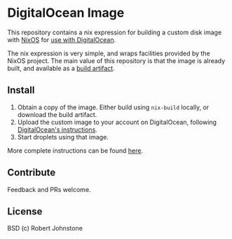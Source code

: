 # DigitalOcean Image

This repository contains a nix expression for building a custom disk image with [NixOS](https://nixos.org/) for [use with DigitalOcean](https://www.digitalocean.com/docs/images/custom-images/).

The nix expression is very simple, and wraps facilities provided by the NixOS project.  The main value of this repository is that the image is already built, and available as a [build artifact](https://patchouli.sr.ht/builds.sr.ht/artifacts/~rj/400030/86cd07a7bacf370a/nixos.qcow2.bz2).

## Install

1) Obtain a copy of the image.  Either build using `nix-build` locally, or download the build artifact.
2) Upload the custom image to your account on DigitalOcean, following [DigitalOcean's instructions](https://www.digitalocean.com/docs/images/custom-images/quickstart/).  
3) Start droplets using that image.

More complete instructions can be found [here](https://justinas.org/nixos-in-the-cloud-step-by-step-part-1).

## Contribute

Feedback and PRs welcome.

## License

BSD (c) Robert Johnstone